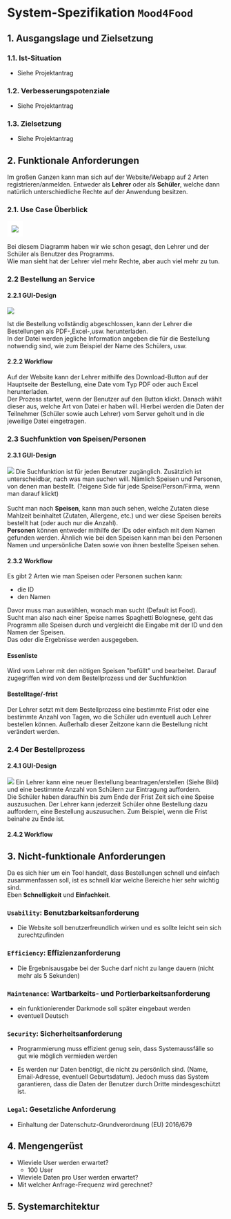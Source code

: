 # System-Spezifikation `Mood4Food`

## 1. Ausgangslage und Zielsetzung

### 1.1. Ist-Situation

- Siehe Projektantrag

### 1.2. Verbesserungspotenziale

- Siehe Projektantrag

### 1.3. Zielsetzung

- Siehe Projektantrag

## 2. Funktionale Anforderungen

Im großen Ganzen kann man sich auf der Website/Webapp auf 2 Arten registrieren/anmelden. Entweder als <strong>Lehrer</strong> oder als <strong>Schüler</strong>, welche dann natürlich unterschiedliche Rechte auf der Anwendung besitzen.

### 2.1. Use Case Überblick

<img src="./pics/NewUCDiagram.png" style="background-color:white; padding: 10px">

Bei diesem Diagramm haben wir wie schon gesagt, den Lehrer und der Schüler als Benutzer des Programms. </br>
Wie man sieht hat der Lehrer viel mehr Rechte, aber auch viel mehr zu tun.

### 2.2 Bestellung an Service

#### 2.2.1 <strong> GUI-Design </strong>

<img src="./pics/orderMainSite.png">

Ist die Bestellung vollständig abgeschlossen, kann der Lehrer die Bestellungen als PDF-,Excel-,usw. herunterladen.</br>
In der Datei werden jegliche Information angeben die für die Bestellung notwendig sind, wie zum Beispiel der Name des Schülers, usw.

#### 2.2.2 <strong> Workflow </strong>

Auf der Website kann der Lehrer mithilfe des Download-Button auf der Hauptseite der Bestellung, eine Date vom Typ PDF oder auch Excel herunterladen.</br>
Der Prozess startet, wenn der Benutzer auf den Button klickt.
Danach wählt dieser aus, welche Art von Datei er haben will.
Hierbei werden die Daten der Teilnehmer (Schüler sowie auch Lehrer) vom Server geholt und in die jeweilige Datei eingetragen.

### 2.3 Suchfunktion von Speisen/Personen

#### 2.3.1 <strong> GUI-Design </strong>

<img src="./pics/searchSite.png">
Die Suchfunktion ist für jeden Benutzer zugänglich. Zusätzlich ist unterscheidbar, nach was man suchen will. Nämlich Speisen und Personen, von denen man bestellt. (?eigene Side für jede Speise/Person/Firma, wenn man darauf klickt)</br></br>
Sucht man nach <strong>Speisen</strong>, kann man auch sehen, welche Zutaten diese Mahlzeit beinhaltet (Zutaten, Allergene, etc.) und wer diese Speisen bereits bestellt hat (oder auch nur die Anzahl).</br>
<strong>Personen</strong> können entweder mithilfe der IDs oder einfach mit dem Namen gefunden werden. Ähnlich wie bei den Speisen kann man bei den Personen Namen und unpersönliche Daten sowie von ihnen bestellte Speisen sehen. </br>

#### 2.3.2 <strong> Workflow </strong>

Es gibt 2 Arten wie man Speisen oder Personen suchen kann:

- die ID
- den Namen

Davor muss man auswählen, wonach man sucht (Default ist Food).</br>
Sucht man also nach einer Speise names Spaghetti Bolognese, geht das Programm alle Speisen durch und vergleicht die Eingabe mit der ID und den Namen der Speisen.<br>
Das oder die Ergebnisse werden ausgegeben.

#### <strong>Essenliste</strong>

Wird vom Lehrer mit den nötigen Speisen "befüllt" und bearbeitet. Darauf zugegriffen wird von dem Bestellprozess und der Suchfunktion

#### <strong>Bestelltage/-frist</strong>

Der Lehrer setzt mit dem Bestellprozess eine bestimmte Frist oder eine bestimmte Anzahl von Tagen, wo die Schüler udn eventuell auch Lehrer bestellen können. Außerhalb dieser Zeitzone kann die Bestellung nicht verändert werden.

### 2.4 Der Bestellprozess

#### 2.4.1 <strong> GUI-Design </strong>

<img src="./pics/CreateNewOrder.png">
Ein Lehrer kann eine neuer Bestellung beantragen/erstellen (Siehe Bild) und eine bestimmte Anzahl von Schülern zur Eintragung auffordern. </br>
Die Schüler haben daraufhin bis zum Ende der Frist Zeit sich eine Speise auszusuchen. Der Lehrer kann jederzeit Schüler ohne Bestellung dazu auffordern, eine Bestellung auszusuchen. Zum Beispiel, wenn die Frist beinahe zu Ende ist.

#### 2.4.2 <strong> Workflow </strong>

## 3. Nicht-funktionale Anforderungen

Da es sich hier um ein Tool handelt, dass Bestellungen schnell und einfach zusammenfassen soll, ist es schnell klar welche Bereiche hier sehr wichtig sind.<br>
Eben <strong>Schnelligkeit</strong> und <strong>Einfachkeit</strong>.

### `Usability`: Benutzbarkeitsanforderung

- Die Website soll benutzerfreundlich wirken und es sollte leicht sein sich zurechtzufinden

### `Efficiency`: Effizienzanforderung

- Die Ergebnisausgabe bei der Suche darf nicht zu lange dauern (nicht mehr als 5 Sekunden)

### `Maintenance`: Wartbarkeits- und Portierbarkeitsanforderung

- ein funktionierender Darkmode soll später eingebaut werden
- eventuell Deutsch

### `Security`: Sicherheitsanforderung

- Programmierung muss effizient genug sein, dass Systemaussfälle so gut wie möglich vermieden werden

- Es werden nur Daten benötigt, die nicht zu persönlich sind. (Name, Email-Adresse, eventuell Geburtsdatum).
  Jedoch muss das System garantieren, dass die Daten der Benutzer durch Dritte mindesgeschützt ist.

### `Legal`: Gesetzliche Anforderung

- Einhaltung der Datenschutz-Grundverordnung (EU) 2016/679

## 4. Mengengerüst

- Wieviele User werden erwartet?
  - 100 User
- Wieviele Daten pro User werden erwartet?
- Mit welcher Anfrage-Frequenz wird gerechnet?

## 5. Systemarchitektur
